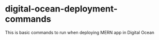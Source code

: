 # digital-ocean-deployment-commands
This is basic commands to run when deploying MERN app in Digital Ocean
